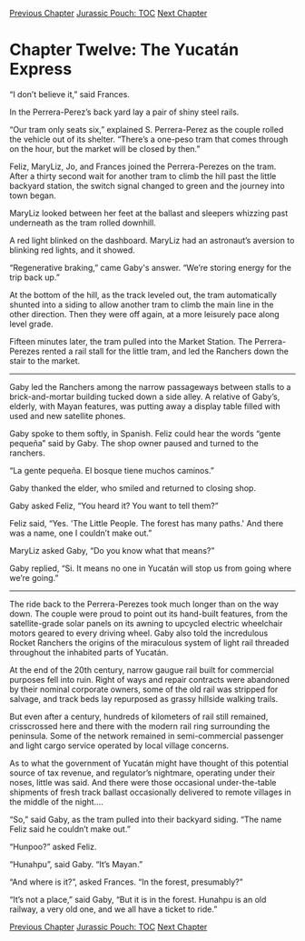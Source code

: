 [Previous Chapter](ch11.md) [Jurassic Pouch: TOC](README.md) [Next Chapter](ch13.md)

# Chapter Twelve: The Yucatán Express

“I don’t believe it,” said Frances.

In the Perrera-Perez’s back yard lay a pair of shiny steel rails.

“Our tram only seats six,” explained S. Perrera-Perez as the couple rolled the vehicle out of its shelter. “There’s a one-peso tram that comes through on the hour, but the market will be closed by then.” 

Feliz, MaryLiz, Jo, and Frances joined the Perrera-Perezes on the tram. After a thirty second wait for another tram to climb the hill past the little backyard station, the switch signal changed to green and the journey into town began.

MaryLiz looked between her feet at the ballast and sleepers whizzing past underneath as the tram rolled downhill. 

A red light blinked on the dashboard. MaryLiz had an astronaut’s aversion to blinking red lights, and it showed.

“Regenerative braking,” came Gaby's answer. “We’re storing energy for the trip back up.”

At the bottom of the hill, as the track leveled out, the tram automatically shunted into a siding to allow another tram to climb the main line in the other direction. Then they were off again, at a more leisurely pace along level grade.

Fifteen minutes later, the tram pulled into the Market Station. The Perrera-Perezes rented a rail stall for the little tram, and led the Ranchers down the stair to the market.

***

Gaby led the Ranchers among the narrow passageways between stalls to a brick-and-mortar building tucked down a side alley. A relative of Gaby’s, elderly, with Mayan features, was putting away a display table filled with used and new satellite phones.

Gaby spoke to them softly, in Spanish. Feliz could hear the words “gente pequeña” said by Gaby. The shop owner paused and turned to the ranchers.

“La gente pequeña. El bosque tiene muchos caminos.”

Gaby thanked the elder, who smiled and returned to closing shop.

Gaby asked Feliz, “You heard it? You want to tell them?”

Feliz said, “Yes. 'The Little People. The forest has many paths.' And there was a name, one I couldn’t make out.”

MaryLiz asked Gaby, “Do you know what that means?”

Gaby replied, “Si. It means no one in Yucatán will stop us from going where we’re going.”

***

The ride back to the Perrera-Perezes took much longer than on the way down. The couple were proud to point out its hand-built features, from the satellite-grade solar panels on its awning to upcycled electric wheelchair motors geared to every driving wheel. Gaby also told the incredulous Rocket Ranchers the origins of the miraculous system of light rail threaded throughout the inhabited parts of Yucatán. 

At the end of the 20th century, narrow gaugue rail built for commercial purposes fell into ruin. Right of ways and repair contracts were abandoned by their nominal corporate owners, some of the old rail was stripped for salvage, and track beds lay repurposed as grassy hillside walking trails.

But even after a century, hundreds of kilometers of rail still remained, crisscrossed here and there with the modern rail ring surrounding the peninsula. Some of the network remained in semi-commercial passenger and light cargo service operated by local village concerns. 
 
As to what the government of Yucatán might have thought of this potential source of tax revenue, and regulator’s nightmare, operating under their noses, little was said. And there were those occasional under-the-table shipments of fresh track ballast occasionally delivered to remote villages in the middle of the night....

“So,” said Gaby, as the tram pulled into their backyard siding. “The name Feliz said he couldn’t make out.”

“Hunpoo?” asked Feliz.

“Hunahpu”, said Gaby. “It’s Mayan.”

“And where is it?”, asked Frances. “In the forest, presumably?”

“It’s not a place,” said Gaby, “But it is in the forest. Hunahpu is an old railway, a very old one, and we all have a ticket to ride.”

[Previous Chapter](ch11.md) [Jurassic Pouch: TOC](README.md) [Next Chapter](ch13.md)
